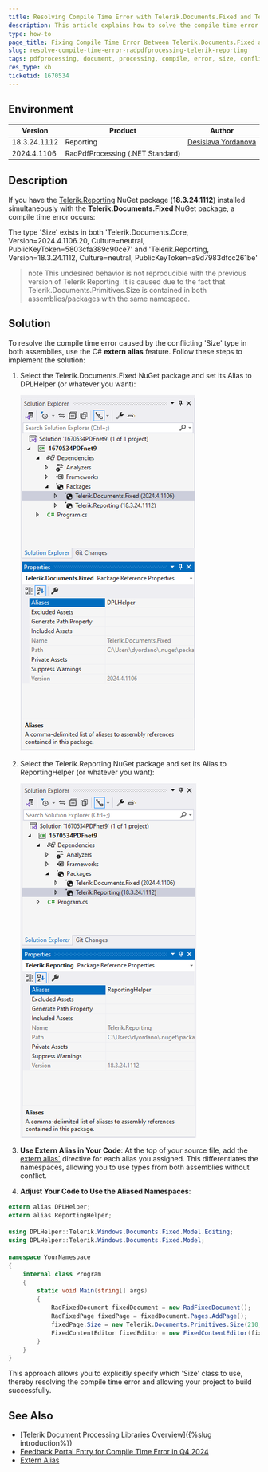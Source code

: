 ```yaml
---
title: Resolving Compile Time Error with Telerik.Documents.Fixed and Telerik.Reporting after Upgrading to Q4 2024
description: This article explains how to solve the compile time error caused by conflicting types between RadPdfProcessing and Telerik.Reporting when upgrading to Q4 2024.
type: how-to
page_title: Fixing Compile Time Error Between Telerik.Documents.Fixed and Telerik.Reporting after Upgrading to Q4 2024
slug: resolve-compile-time-error-radpdfprocessing-telerik-reporting
tags: pdfprocessing, document, processing, compile, error, size, conflict, extern, alias, reporting
res_type: kb
ticketid: 1670534
---
```


## Environment

| Version | Product | Author | 
| ---- | ---- | ---- | 
| 18.3.24.1112| Reporting |[Desislava Yordanova](https://www.telerik.com/blogs/author/desislava-yordanova)| 
|2024.4.1106| RadPdfProcessing (.NET Standard) ||

## Description

If you have the [Telerik.Reporting](https://docs.telerik.com/reporting/introduction) NuGet package (**18.3.24.1112**) installed simultaneously with the **Telerik.Documents.Fixed** NuGet package, a compile time error occurs:

The type 'Size' exists in both 'Telerik.Documents.Core, Version=2024.4.1106.20, Culture=neutral, PublicKeyToken=5803cfa389c90ce7' and 'Telerik.Reporting, Version=18.3.24.1112, Culture=neutral, PublicKeyToken=a9d7983dfcc261be'

>note This undesired behavior is not reproducible with the previous version of Telerik Reporting. It is caused due to the fact that Telerik.Documents.Primitives.Size is contained in both assemblies/packages with the same namespace.

## Solution

To resolve the compile time error caused by the conflicting 'Size' type in both  assemblies, use the C# **extern alias** feature. Follow these steps to implement the solution:

1. Select the Telerik.Documents.Fixed NuGet package and set its Alias to DPLHelper (or whatever you want):

    ![DPLHelper](images/DPLHelper.png)

1. Select the Telerik.Reporting NuGet package and set its Alias to ReportingHelper (or whatever you want):

    ![ReportingHelper](images/ReportingHelper.png)

1. **Use Extern Alias in Your Code**: At the top of your source file, add the [extern alias`](https://docs.microsoft.com/en-us/dotnet/csharp/language-reference/keywords/extern-alias) directive for each alias you assigned. This differentiates the namespaces, allowing you to use types from both assemblies without conflict.

1. **Adjust Your Code to Use the Aliased Namespaces**:

```csharp
extern alias DPLHelper;
extern alias ReportingHelper;

using DPLHelper::Telerik.Windows.Documents.Fixed.Model.Editing;
using DPLHelper::Telerik.Windows.Documents.Fixed.Model;

namespace YourNamespace
{
    internal class Program
    {
        static void Main(string[] args)
        {
            RadFixedDocument fixedDocument = new RadFixedDocument();
            RadFixedPage fixedPage = fixedDocument.Pages.AddPage();
            fixedPage.Size = new Telerik.Documents.Primitives.Size(210,297);
            FixedContentEditor fixedEditor = new FixedContentEditor(fixedPage);
        }
    }
}
```

This approach allows you to explicitly specify which 'Size' class to use, thereby resolving the compile time error and allowing your project to build successfully.

## See Also

- [Telerik Document Processing Libraries Overview]({%slug introduction%})
- [Feedback Portal Entry for Compile Time Error in Q4 2024](https://feedback.telerik.com/reporting/1670554-compile-time-error-occurs-after-upgrading-to-q4-2024)
- [Extern Alias](https://docs.microsoft.com/en-us/dotnet/csharp/language-reference/keywords/extern-alias)
